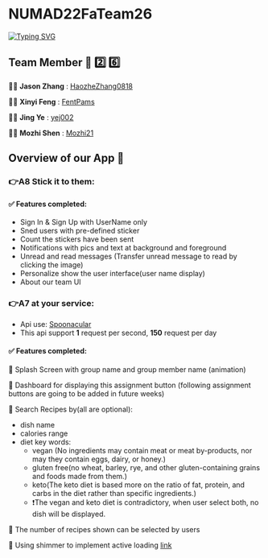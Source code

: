 # NUMAD22FaTeam26

[![Typing SVG](https://readme-typing-svg.demolab.com?font=Fira+Code&pause=1000&color=F77752&width=435&lines=Welcome+to+Team+26's+repo+!!;For+NEU+2022+Fall+CS5520+%3C3)](https://git.io/typing-svg)


## Team Member :call_me_hand: :two: :six:

:man_technologist:     **Jason Zhang** : [HaozheZhang0818](https://github.com/HaozheZhang0818)

:woman_technologist:   **Xinyi Feng** : [FentPams](https://github.com/FentPams)     

:woman_technologist:   **Jing Ye** : [yej002](https://github.com/yej002)

:man_technologist:     **Mozhi Shen** : [Mozhi21](https://github.com/Mozhi21)


## Overview of our App :iphone:
### :point_right:A8 Stick it to them: 
####  :white_check_mark: Features completed:
-  Sign In & Sign Up with UserName only
-  Sned users with pre-defined sticker
-  Count the stickers have been sent
-  Notifications with pics and text at background and foreground
-  Unread and read messages (Transfer unread message to read by clicking the image)
-  Personalize show the user interface(user name display)
-  About our team UI


### :point_right:A7 at your service: 
- Api use:   [Spoonacular](https://spoonacular.com/food-api)
- This api support **1** request per second, **150** request per day

####  :white_check_mark: Features completed:

:small_orange_diamond: Splash Screen with group name and group member name (animation)

:small_orange_diamond: Dashboard for displaying this assignment button (following assignment buttons are going to be added in future weeks)

:small_orange_diamond: Search Recipes by(all are optional):
  - dish name
  - calories range
  - diet key words:
    - vegan (No ingredients may contain meat or meat by-products, nor may they contain eggs, dairy, or honey.)
    - gluten free(no wheat, barley, rye, and other gluten-containing grains and foods made from them.)
    - keto(The keto diet is based more on the ratio of fat, protein, and carbs in the diet rather than specific ingredients.)
    - :exclamation:The vegan and keto diet is contradictory, when user select both, no dish will be displayed.
    
:small_orange_diamond: The number of recipes shown can be selected by users

:small_orange_diamond: Using shimmer to implement active loading [link](https://github.com/facebook/shimmer-android)




   
